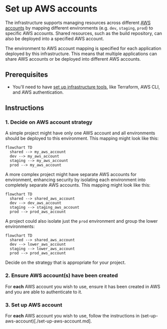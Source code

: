# Set up AWS accounts

The infrastructure supports managing resources across different [AWS accounts](https://docs.aws.amazon.com/accounts/latest/reference/accounts-welcome.html) by mapping different environments (e.g. `dev`, `staging`, `prod`) to specific AWS accounts. Shared resources, such as the build repository, can also be deployed into a specified AWS account.

The environment to AWS account mapping is specified for each application deployed by this infrastructure. This means that multiple applications can share AWS accounts or be deployed into different AWS accounts.

## Prerequisites

* You'll need to have [set up infrastructure tools](./set-up-infrastructure-tools.md), like Terraform, AWS CLI, and AWS authentication.

## Instructions

### 1. Decide on AWS account strategy

A simple project might have only one AWS account and all environments should be deployed to this environment. This mapping might look like this:

```mermaid
flowchart TD
  shared --> my_aws_account
  dev --> my_aws_account
  staging --> my_aws_account
  prod --> my_aws_account
```

A more complex project might have separate AWS accounts for environment, enhancing security by isolating each environment into completely separate AWS accounts. This mapping might look like this:

```mermaid
flowchart TD
  shared --> shared_aws_account
  dev --> dev_aws_account
  staging --> staging_aws_account
  prod --> prod_aws_account
```

A project could also isolate just the `prod` environment and group the lower environments:

```mermaid
flowchart TD
  shared --> shared_aws_account
  dev --> lower_aws_account
  staging --> lower_aws_account
  prod --> prod_aws_account
```

Decide on the strategy that is appropriate for your project.

### 2. Ensure AWS account(s) have been created

For **each** AWS account you wish to use, ensure it has been created in AWS and you are able to authenticate to it.

### 3. Set up AWS account

For **each** AWS account you wish to use, follow the instructions in (set-up-aws-account)[./set-up-aws-account.md].